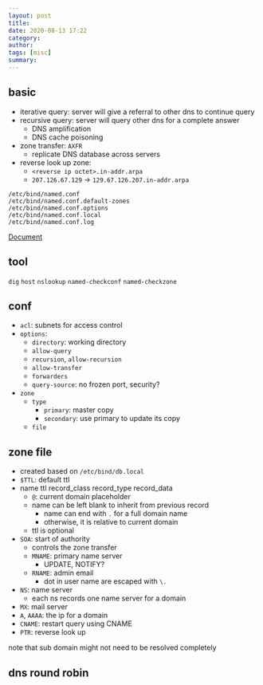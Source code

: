 ```yaml
---
layout: post
title: 
date: 2020-08-13 17:22
category: 
author: 
tags: [misc]
summary: 
---
```


## basic

* iterative query: server will give a referral to other dns to continue query
* recursive query: server will query other dns for a complete answer
  * DNS amplification
  * DNS cache poisoning
* zone transfer: `AXFR`
  * replicate DNS database across servers
* reverse look up zone:
  * `<reverse ip octet>.in-addr.arpa`
  * `207.126.67.129` -> `129.67.126.207.in-addr.arpa`

```
/etc/bind/named.conf
/etc/bind/named.conf.default-zones
/etc/bind/named.conf.options
/etc/bind/named.conf.local
/etc/bind/named.conf.log
```

[Document](https://bind9.readthedocs.io/en/latest/reference.html)

## tool

`dig`
`host`
`nslookup`
`named-checkconf`
`named-checkzone`

## conf

* `acl`: subnets for access control
* `options`:
  * `directory`: working directory
  * `allow-query`
  * `recursion`, `allow-recursion`
  * `allow-transfer`
  * `forwarders`
  * `query-source`: no frozen port, security?
* `zone`
  * `type`
    * `primary`: master copy
    * `secondary`: use primary to update its copy
  * `file`

## zone file

* created based on `/etc/bind/db.local`
* `$TTL`: default ttl
* name ttl record_class	record_type record_data
  * `@`: current domain placeholder
  * name can be left blank to inherit from previous record
    * name can end with `.` for a full domain name
    * otherwise, it is relative to current domain
  * ttl is optional
* `SOA`: start of authority
  * controls the zone transfer
  * `MNAME`: primary name server
    * UPDATE, NOTIFY?
  * `RNAME`: admin email
    * dot in user name are escaped with `\.`
* `NS`: name server
  * each ns records one name server for a domain
* `MX`: mail server
* `A`, `AAAA`: the ip for a domain
* `CNAME`: restart query using CNAME
* `PTR`: reverse look up

note that sub domain might not need to be resolved completely

## dns round robin


